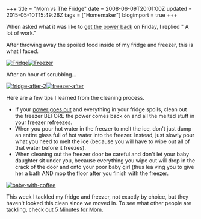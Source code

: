 +++
title = "Mom vs The Fridge"
date = 2008-06-09T20:01:00Z
updated = 2015-05-10T15:49:26Z
tags = ["Homemaker"]
blogimport = true 
+++

When asked what it was like to [get the power back](http://lifeatthecircus.com/2008/06/06/were-baaaaaaaaack/) on Friday, I replied " A lot of work."  

After throwing away the spoiled food inside of my fridge and freezer, this is what I faced.  


[![Fridge](https://latc.s3.amazonaws.com/wp-content/uploads/2008/06/fridge-before-32-300x223.jpg "Fridge")](https://latc.s3.amazonaws.com/wp-content/uploads/2008/06/fridge-before-32.jpg)[![Freezer](https://latc.s3.amazonaws.com/wp-content/uploads/2008/06/005-2-300x224.jpg "Freezer")](https://latc.s3.amazonaws.com/wp-content/uploads/2008/06/005-2.jpg)
  

After an hour of scrubbing...


[![fridge-after-2](https://latc.s3.amazonaws.com/wp-content/uploads/2008/06/fridge-after-2-300x224.jpg "fridge-after-2")](https://latc.s3.amazonaws.com/wp-content/uploads/2008/06/fridge-after-2.jpg)[![freezer-after](https://latc.s3.amazonaws.com/wp-content/uploads/2008/06/freezer-after-2-300x224.jpg "freezer-after")](https://latc.s3.amazonaws.com/wp-content/uploads/2008/06/freezer-after-2.jpg)
  

Here are a few tips I learned from the cleaning process.  

*    If your [power goes out](http://lifeatthecircus.com/2008/06/05/no-electricity-water-or-internet/) and everything in your fridge spoils, clean out the freezer BEFORE the power comes back on and all the melted stuff in your freezer refreezes.
*   When you pour hot water in the freezer to melt the ice, don't just dump an entire glass full of hot water into the freezer.  Instead, just slowly pour what you need to melt the ice (because you will have to wipe out all of that water before it freezes).
*   When cleaning out the freezer door be careful and don't let your baby daughter sit under you, because everything you wipe out will drop in the crack of the door and onto your poor baby girl (thus lea ving you to give her a bath AND mop the floor after you finish with the freezer.

[![baby-with-coffee](https://latc.s3.amazonaws.com/wp-content/uploads/2008/06/baby-with-coffee-300x244.jpg "baby-with-coffee")](https://latc.s3.amazonaws.com/wp-content/uploads/2008/06/baby-with-coffee.jpg)

This week I tackled my fridge and freezer, not exactly by choice, but they haven't looked this clean since we moved in.   To see what other people are tackling, check out [5 Minutes for Mom.](http://5MinutesForMom.com)
